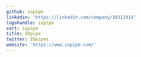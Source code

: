 ```yaml
---
github: iopipe
linkedin: 'https://linkedin.com/company/10311914'
logohandle: iopipe
sort: iopipe
title: IOpipe
twitter: IOpipes
website: 'https://www.iopipe.com/'
---
```

